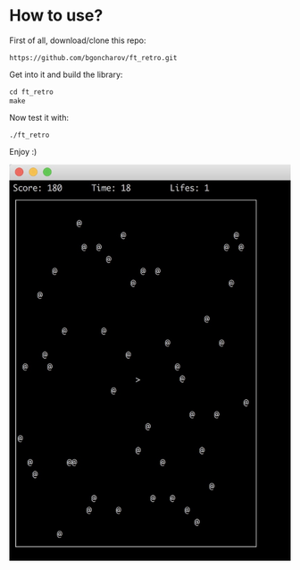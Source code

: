 # How to use?
First of all, download/clone this repo:
```
https://github.com/bgoncharov/ft_retro.git
```

Get into it and build the library:
```
cd ft_retro
make
```

Now test it with:
```
./ft_retro
```

Enjoy :)

![Game screen](https://github.com/bgoncharov/ft_retro/blob/master/includes/game.jpeg "ft_retro")